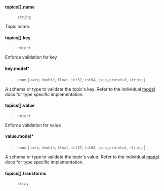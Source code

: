 #### topics[].name

> `string`

Topic name.

#### topics[].key

> `object`

Enforce validation for key

#### key.model\*

> `enum` [ `avro`, `double`, `float`, `int32`, `int64`, `json`, `protobuf`, `string` ]

A schema or type to validate the topic's key. Refer to the individual [model](../../models) docs for type specific implementation.

#### topics[].value

> `object`

Enforce validation for value

#### value.model\*

> `enum` [ `avro`, `double`, `float`, `int32`, `int64`, `json`, `protobuf`, `string` ]

A schema or type to validate the topic's value. Refer to the individual [model](../../models) docs for type specific implementation.

#### topics[].transforms

> `array`
